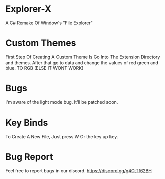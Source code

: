 # Explorer-X
A C# Remake Of Window's "File Explorer"


# Custom Themes
First Step Of Creating A Custom Theme Is Go Into The Extension Directory and themes.
After that go to data and change the values of red green and blue.
TO RGB (ELSE IT WONT WORK)

# Bugs
I'm aware of the light mode bug. It'll be patched soon.

# Key Binds
To Create A New File, Just press W Or the key up key.

# Bug Report
Feel free to report bugs in our discord. https://discord.gg/g4CtTf62BH

